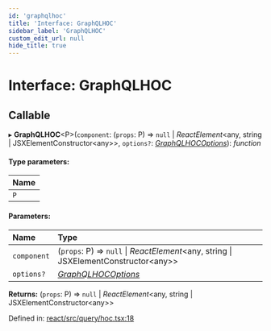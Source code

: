 ```yaml
---
id: 'graphqlhoc'
title: 'Interface: GraphQLHOC'
sidebar_label: 'GraphQLHOC'
custom_edit_url: null
hide_title: true
---
```


# Interface: GraphQLHOC

## Callable

▸ **GraphQLHOC**<P\>(`component`: (`props`: P) => `null` \| _ReactElement_<any, string \| JSXElementConstructor<any\>\>, `options?`: [_GraphQLHOCOptions_](graphqlhocoptions.md)): _function_

#### Type parameters:

| Name |
| :--- |
| `P`  |

#### Parameters:

| Name        | Type                                                                                  |
| :---------- | :------------------------------------------------------------------------------------ |
| `component` | (`props`: P) => `null` \| _ReactElement_<any, string \| JSXElementConstructor<any\>\> |
| `options?`  | [_GraphQLHOCOptions_](graphqlhocoptions.md)                                           |

**Returns:** (`props`: P) => `null` \| _ReactElement_<any, string \| JSXElementConstructor<any\>\>

Defined in: [react/src/query/hoc.tsx:18](https://github.com/gqless/gqless/blob/master/packages/react/src/query/hoc.tsx#L18)
